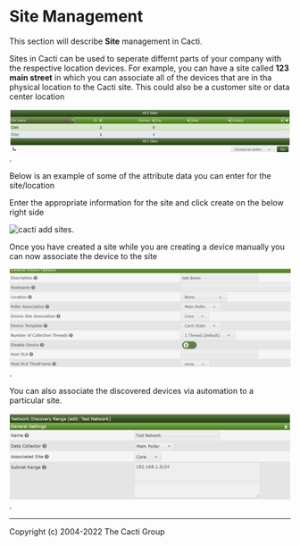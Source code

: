# Site Management

This section will describe **Site** management in Cacti.

Sites in Cacti can be used to seperate differnt parts of your company
with the respective location devices. For example, you can have a site
called **123 main street** in which you can associate all of the devices
that are in tha physical location to the Cacti site.  This could also
be a customer site or data center location

![Cacti Sites page](images/sites.png).

Below is an example of some of the attribute data you can enter for the
site/location

Enter the appropriate information for the site and click create on the
below right side

![cacti add sites](images/add-site.JPG).

Once you have created a site while you are creating a device manually
you can now associate the device to the site

![cacti add device site](images/add-device-site.png).

You can also associate the discovered devices via automation to a
particular site.

![cacti sites automation](images/site-automation.png).

---
<copy>Copyright (c) 2004-2022 The Cacti Group</copy>
